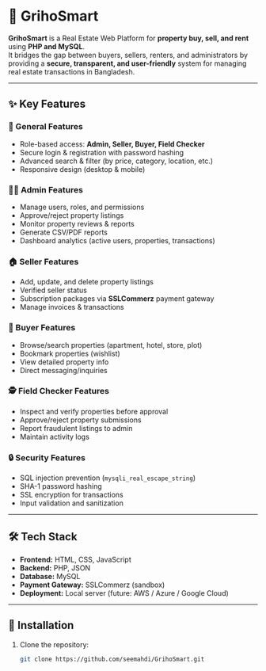 # 🏡 GrihoSmart  

**GrihoSmart** is a Real Estate Web Platform for **property buy, sell, and rent** using **PHP and MySQL**.  
It bridges the gap between buyers, sellers, renters, and administrators by providing a **secure, transparent, and user-friendly** system for managing real estate transactions in Bangladesh.  

---

## ✨ Key Features  

### 🔑 General Features
- Role-based access: **Admin, Seller, Buyer, Field Checker**
- Secure login & registration with password hashing
- Advanced search & filter (by price, category, location, etc.)
- Responsive design (desktop & mobile)

### 👨‍💼 Admin Features
- Manage users, roles, and permissions  
- Approve/reject property listings  
- Monitor property reviews & reports  
- Generate CSV/PDF reports  
- Dashboard analytics (active users, properties, transactions)  

### 🏠 Seller Features
- Add, update, and delete property listings  
- Verified seller status  
- Subscription packages via **SSLCommerz** payment gateway  
- Manage invoices & transactions  

### 👥 Buyer Features
- Browse/search properties (apartment, hotel, store, plot)  
- Bookmark properties (wishlist)  
- View detailed property info  
- Direct messaging/inquiries  

### 🕵 Field Checker Features
- Inspect and verify properties before approval  
- Approve/reject property submissions  
- Report fraudulent listings to admin  
- Maintain activity logs  

### 🔒 Security Features
- SQL injection prevention (`mysqli_real_escape_string`)  
- SHA-1 password hashing  
- SSL encryption for transactions  
- Input validation and sanitization  

---

## 🛠️ Tech Stack  

- **Frontend:** HTML, CSS, JavaScript  
- **Backend:** PHP, JSON  
- **Database:** MySQL  
- **Payment Gateway:** SSLCommerz (sandbox)  
- **Deployment:** Local server (future: AWS / Azure / Google Cloud)  

---

## 🚀 Installation  

1. Clone the repository:
   ```bash
   git clone https://github.com/seemahdi/GrihoSmart.git
